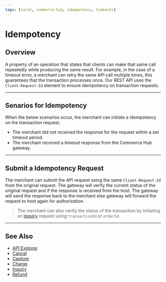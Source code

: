 ```yaml
---
tags: [carat, commerce-hub, idempotency, timeouts]
---
```



# Idempotency

## Overview

A property of an operation that states that clients can make that same call repeatedly while producing the same result. For example, in the case of a timeout error, a merchant can retry the same API call multiple times; this guarantees that the transaction processes once. Our REST API uses the `Client-Request-Id` element to ensure idempotency on transaction requests.

---

## Senarios for Idempotency

When the below scenarios occur, the merchant can initiate a idempotency on the transaction request;

- The merchant did not received the response for the request within a set timeout period
- The merchant received a timeout response from the Commerce Hub gateway.

---

## Submit a Idempotency Request

The merchant can submit the API request using the same `Client-Request-Id` from the original request. The gateway will verify the current status of the original request and if the response is received from the host. The gateway will send the response back to the merchant else gateway will forward the request to host again for authorization.

<!-- theme : info -->
>The merchant can also verify the status of the transaction by initiating an [inquiry](../API-Documents/Payments/Inquiry.md) request using `transactionId` or `orderId`.

---

## See Also

- [API Explorer](url)
- [Cancel](../API-Documents/Payments/Cancel.md)
- [Capture](../API-Documents/Payments/Capture.md)
- [Charge](../API-Documents/Payments/Charges.md)
- [Inquiry](../API-Documents/Payments/Inquiry.md)
- [Refund](../API-Documents/Payments/Refund.md)

